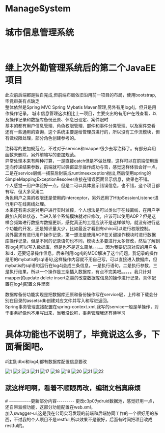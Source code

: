 # ManageSystem
<h1>城市信息管理系统</h1><br>


# 继上次外勤管理系统后的第二个JavaEE项目
此次前后端都是独自完成,但前端布局依旧沿用前一项目的布局，使用bootstrap,毕竟审美有点缺乏<br>
整体依然是Spring MVC Spring  Mybatis Maven管理,另外有用log4j，但只是用作操作记录。
城市信息管理这次相比上一项目，主要突出的有用户在线查看，以及操作记录和数据库备份还原、休息日设定、案件限时<br>
基本的都有用户信息管理、角色权限管理、部件和事件分类管理、以及案件查看
还有一些通用的查询，这个系统主要是给管理员进行的，所以没有工作流模块，但有做权限处理，部分角色创建参考的。<br>


注释写的更加规范点，不过对于service和mapper很少去写注释了。有部分弃用函数未删除，另外前端写的更加规范。<br>
异常处理本来有两种打算，一是直接catch但是不做处理，这样可以在前端使用重定向传递结果参数，前端就可以弹窗显示操作成功与否，感觉这样体验会好一点。<br>
二是在service层统一捕获后封装成runtimeexception抛出,然后使用spring的SimpleMappingExceptionResolver直接在错误页面显示信息，效果也不错。<br>
个人感觉一用户体验好一点，但是二可以具体显示错误信息，也不错，这个项目都有写，但大多采用二<br>
角色用户之类的权限还是使用的interceptor，另外还用了HttpSessionListener进行用户在线离线处理。<br>
本来还有需求是对用户进行实时监控，个人想法是可以类似于在线离线，在用户字段加入所处状态，当进入某个系统模块就对应修改，应该可以使用AOP？但是这样会频繁进行数据库数据更新，感觉真正的工程应该不是这样做的，就没有进行这个功能的开发，还是知识量太少，比如最近才看到有shiro可以进行权限控制。<br>
另外需求有进行用户操作记录，第一想法是使用AOP在关键操作模块时进行数据库操作记录，但是不同的记录语句也不同，模块太多要进行太多修改，然后了解到有log4j可以写入数据库，但是也不是这么简单。。。。。因为我要记录对应的用户名和id，还要记录操作信息，后来利用log4j的MDC解决了这个问题，我记录的操作是用的mybatis的sql语句,这样操作内容就不用自己写，可以直接进入数据库，但mybatis的sql语句运行在log4j会成三条信息，一是执行语句，二是执行参数，三是执行结果，所以一个操作是三条插入数据库，有点不完美吧。。。。。我只针对mapper的update delete insert之类的改变数据库信息的操作进行记录，具体配置在log4j配置文件里面<br>

数据库备份功能实现是把数据库还原和备份操作写在service层，上传和下载会分别在目录的assets/db创建对应文件并写入和写进返回。<br>
Spring事务管理直接配置在spring-context.xml,我写的service一般是单操作，对于事务好像也不用写出来，当我没说吧，事务管理我还有待学习<br>


# 具体功能也不说明了，毕竟说这么多，下面看图吧。

#注意jdbc和log4j都有数据库配置信息要改

![1](https://github.com/Neocou/ManageSystem/blob/master/pic/1.PNG)
![2](https://github.com/Neocou/ManageSystem/blob/master/pic/2.PNG)
![3](https://github.com/Neocou/ManageSystem/blob/master/pic/3.PNG)
![11](https://github.com/Neocou/ManageSystem/blob/master/pic/11.PNG)
![17](https://github.com/Neocou/ManageSystem/blob/master/pic/17.PNG)
![18](https://github.com/Neocou/ManageSystem/blob/master/pic/18.PNG)
![19](https://github.com/Neocou/ManageSystem/blob/master/pic/19.PNG)
![20](https://github.com/Neocou/ManageSystem/blob/master/pic/20.PNG)
![21](https://github.com/Neocou/ManageSystem/blob/master/pic/21.PNG)
![22](https://github.com/Neocou/ManageSystem/blob/master/pic/22.PNG)


<h2>就这样吧啊，看着不顺眼再改，编辑文档真麻烦</h2>
# -----------更新部分内容---------
更改c3p0为druid数据池，感觉好用一点，还自带监控功能，这部分功能配置在web.xml。<br>
加入swagger-ui,这是我在公司实习发现的前端和后端协同工作的一个很好用的东西，不过我的个人项目不是restful,所以效果不是很好，后面有时间把项目改成restful的。
